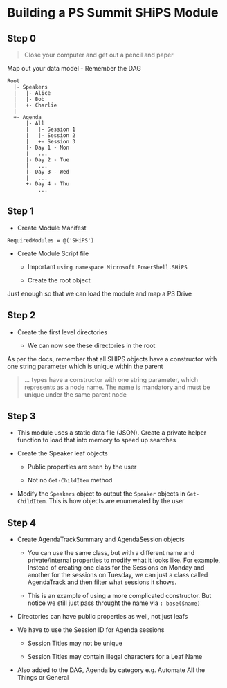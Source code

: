 # Building a PS Summit SHiPS Module

## Step 0

> Close your computer and get out a pencil and paper

Map out your data model - Remember the DAG

```
Root
  |- Speakers
  |   |- Alice
  |   |- Bob
  |   +- Charlie
  |
  +- Agenda
      |- All
      |   |- Session 1
      |   |- Session 2
      |   +- Session 3
      |- Day 1 - Mon
      |   ...
      |- Day 2 - Tue
      |   ...
      |- Day 3 - Wed
      |   ...
      +- Day 4 - Thu
          ...
```

## Step 1

* Create Module Manifest

`RequiredModules = @('SHiPS')`

* Create Module Script file

  - Important `using namespace Microsoft.PowerShell.SHiPS`

  - Create the root object

Just enough so that we can load the module and map a PS Drive

## Step 2

* Create the first level directories

  - We can now see these directories in the root

As per the docs, remember that all SHIPS objects have a constructor with one string parameter which is unique within the parent

> ... types have a constructor with one string parameter, which represents as a node name. The name is mandatory and must be unique under the same parent node

## Step 3

* This module uses a static data file (JSON).  Create a private helper function to load that into memory to speed up searches

* Create the Speaker leaf objects

  - Public properties are seen by the user

  - Not no `Get-ChildItem` method

* Modify the `Speakers` object to output the `Speaker` objects in `Get-ChildItem`.  This is how objects are enumerated by the user

## Step 4

* Create AgendaTrackSummary and AgendaSession objects

  - You can use the same class, but with a different name and private/internal properties to modify what it looks like.  For example, Instead of creating one class for the Sessions on Monday and another for the sessions on Tuesday, we can just a class called AgendaTrack and then filter what sessions it shows.

  - This is an example of using a more complicated constructor.  But notice we still just pass throught the name via `: base($name)`

* Directories can have public properties as well, not just leafs

* We have to use the Session ID for Agenda sessions

  - Session Titles may not be unique

  - Session Titles may contain illegal characters for a Leaf Name

* Also added to the DAG, Agenda by category e.g. Automate All the Things or General
